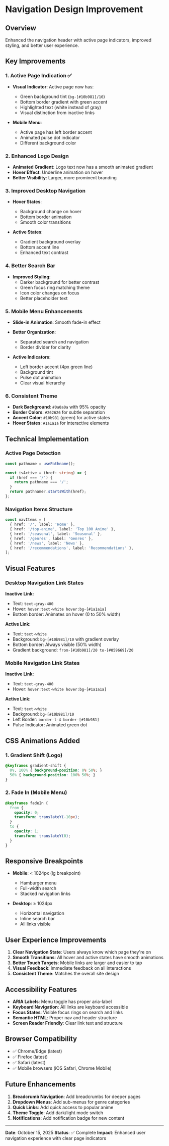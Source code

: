 # Navigation Design Improvement

## Overview
Enhanced the navigation header with active page indicators, improved styling, and better user experience.

## Key Improvements

### 1. Active Page Indication ✅
- **Visual Indicator**: Active page now has:
  - Green background tint (`bg-[#10b981]/10`)
  - Bottom border gradient with green accent
  - Highlighted text (white instead of gray)
  - Visual distinction from inactive links

- **Mobile Menu**: 
  - Active page has left border accent
  - Animated pulse dot indicator
  - Different background color

### 2. Enhanced Logo Design
- **Animated Gradient**: Logo text now has a smooth animated gradient
- **Hover Effect**: Underline animation on hover
- **Better Visibility**: Larger, more prominent branding

### 3. Improved Desktop Navigation
- **Hover States**: 
  - Background change on hover
  - Bottom border animation
  - Smooth color transitions
  
- **Active States**:
  - Gradient background overlay
  - Bottom accent line
  - Enhanced text contrast

### 4. Better Search Bar
- **Improved Styling**:
  - Darker background for better contrast
  - Green focus ring matching theme
  - Icon color changes on focus
  - Better placeholder text

### 5. Mobile Menu Enhancements
- **Slide-in Animation**: Smooth fade-in effect
- **Better Organization**: 
  - Separated search and navigation
  - Border divider for clarity
  
- **Active Indicators**:
  - Left border accent (4px green line)
  - Background tint
  - Pulse dot animation
  - Clear visual hierarchy

### 6. Consistent Theme
- **Dark Background**: `#0a0a0a` with 95% opacity
- **Border Colors**: `#262626` for subtle separation
- **Accent Color**: `#10b981` (green) for active states
- **Hover States**: `#1a1a1a` for interactive elements

## Technical Implementation

### Active Page Detection
```typescript
const pathname = usePathname();

const isActive = (href: string) => {
  if (href === '/') {
    return pathname === '/';
  }
  return pathname?.startsWith(href);
};
```

### Navigation Items Structure
```typescript
const navItems = [
  { href: '/', label: 'Home' },
  { href: '/top-anime', label: 'Top 100 Anime' },
  { href: '/seasonal', label: 'Seasonal' },
  { href: '/genres', label: 'Genres' },
  { href: '/news', label: 'News' },
  { href: '/recommendations', label: 'Recommendations' },
];
```

## Visual Features

### Desktop Navigation Link States

**Inactive Link:**
- Text: `text-gray-400`
- Hover: `hover:text-white hover:bg-[#1a1a1a]`
- Bottom border: Animates on hover (0 to 50% width)

**Active Link:**
- Text: `text-white`
- Background: `bg-[#10b981]/10` with gradient overlay
- Bottom border: Always visible (50% width)
- Gradient background: `from-[#10b981]/20 to-[#059669]/20`

### Mobile Navigation Link States

**Inactive Link:**
- Text: `text-gray-400`
- Hover: `hover:text-white hover:bg-[#1a1a1a]`

**Active Link:**
- Text: `text-white`
- Background: `bg-[#10b981]/10`
- Left Border: `border-l-4 border-[#10b981]`
- Pulse Indicator: Animated green dot

## CSS Animations Added

### 1. Gradient Shift (Logo)
```css
@keyframes gradient-shift {
  0%, 100% { background-position: 0% 50%; }
  50% { background-position: 100% 50%; }
}
```

### 2. Fade In (Mobile Menu)
```css
@keyframes fadeIn {
  from {
    opacity: 0;
    transform: translateY(-10px);
  }
  to {
    opacity: 1;
    transform: translateY(0);
  }
}
```

## Responsive Breakpoints

- **Mobile**: < 1024px (lg breakpoint)
  - Hamburger menu
  - Full-width search
  - Stacked navigation links
  
- **Desktop**: ≥ 1024px
  - Horizontal navigation
  - Inline search bar
  - All links visible

## User Experience Improvements

1. **Clear Navigation State**: Users always know which page they're on
2. **Smooth Transitions**: All hover and active states have smooth animations
3. **Better Touch Targets**: Mobile links are larger and easier to tap
4. **Visual Feedback**: Immediate feedback on all interactions
5. **Consistent Theme**: Matches the overall site design

## Accessibility Features

- **ARIA Labels**: Menu toggle has proper aria-label
- **Keyboard Navigation**: All links are keyboard accessible
- **Focus States**: Visible focus rings on search and links
- **Semantic HTML**: Proper nav and header structure
- **Screen Reader Friendly**: Clear link text and structure

## Browser Compatibility

- ✅ Chrome/Edge (latest)
- ✅ Firefox (latest)
- ✅ Safari (latest)
- ✅ Mobile browsers (iOS Safari, Chrome Mobile)

## Future Enhancements

1. **Breadcrumb Navigation**: Add breadcrumbs for deeper pages
2. **Dropdown Menus**: Add sub-menus for genre categories
3. **Quick Links**: Add quick access to popular anime
4. **Theme Toggle**: Add dark/light mode switch
5. **Notifications**: Add notification badge for new content

---

**Date**: October 15, 2025
**Status**: ✅ Complete
**Impact**: Enhanced user navigation experience with clear page indicators
